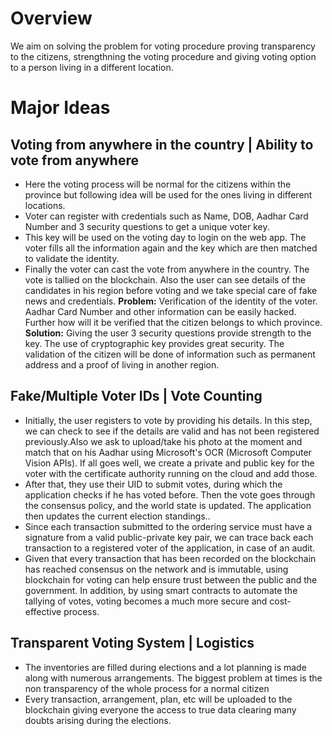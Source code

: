 # Overview 
We aim on solving the problem for voting procedure proving transparency to the citizens, strengthning the voting procedure and giving voting option to a person living in a different location.

# Major Ideas
## Voting from anywhere in the country | Ability to vote from anywhere
* Here the voting process will be normal for the citizens within the province but following idea will be used for the ones living in different locations. 
* Voter can register with credentials such as Name, DOB, Aadhar Card Number and 3 security questions to get a unique voter key. 
* This key will be used on the voting day to login on the web app. The voter fills all the information again and the key which are then matched to validate the identity.
* Finally the voter can cast the vote from anywhere in the country. The vote is tallied on the blockchain. Also the user can see details of the candidates in his region before voting and we take special care of fake news and credentials.
**Problem:** Verification of the identity of the voter. Aadhar Card Number and other information can be easily hacked. Further how will it be verified that the citizen belongs to which province.
**Solution:** Giving the user 3 security questions provide strength to the key. The use of cryptographic key provides great security. The validation of the citizen will be done of information such as permanent address and a proof of living in another region.

## Fake/Multiple Voter IDs | Vote Counting
* Initially, the user registers to vote by providing his details. In this step, we can check to see if the details are valid and has not been registered previously.Also we ask to upload/take his photo at the moment and match that on his Aadhar using Microsoft's OCR (Microsoft Computer Vision APIs). If all goes well, we create a private and public key for the voter with the certificate authority running on the cloud and add those.
* After that, they use their UID to submit votes, during which the application checks if he has voted before. Then the vote goes through the consensus policy, and the world state is updated. The application then updates the current election standings..
* Since each transaction submitted to the ordering service must have a signature from a valid public-private key pair, we can trace back each transaction to a registered voter of the application, in case of an audit.
* Given that every transaction that has been recorded on the blockchain has reached consensus on the network and is immutable, using blockchain for voting can help ensure trust between the public and the government. In addition, by using smart contracts to automate the tallying of votes, voting becomes a much more secure and cost-effective process.

## Transparent Voting System | Logistics
* The inventories are filled during elections and a lot planning is made along with numerous arrangements. The biggest problem at times is the non transparency of the whole process for a normal citizen
* Every transaction, arrangement, plan, etc will be uploaded to the blockchain giving everyone the access to true data clearing many doubts arising during the elections.



